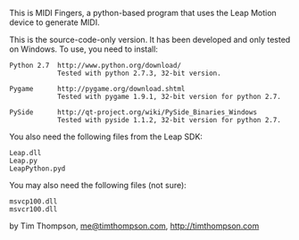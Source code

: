 This is MIDI Fingers, a python-based program that uses the Leap Motion device to generate MIDI.

This is the source-code-only version.  It has been developed and only tested
on Windows.  To use, you need to install:

    Python 2.7  http://www.python.org/download/
                Tested with python 2.7.3, 32-bit version.

    Pygame      http://pygame.org/download.shtml
                Tested with pygame 1.9.1, 32-bit version for python 2.7.

    PySide      http://qt-project.org/wiki/PySide_Binaries_Windows
                Tested with pyside 1.1.2, 32-bit version for python 2.7.

You also need the following files from the Leap SDK:

    Leap.dll
    Leap.py
    LeapPython.pyd

You may also need the following files (not sure):

    msvcp100.dll
    msvcr100.dll

by Tim Thompson, me@timthompson.com, http://timthompson.com
